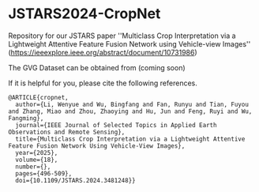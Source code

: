 # JSTARS2024-CropNet
Repository for our JSTARS paper ''Multiclass Crop Interpretation via a Lightweight Attentive Feature Fusion Network using Vehicle-view Images'' (https://ieeexplore.ieee.org/abstract/document/10731986)

The GVG Dataset can be obtained from (coming soon)


If it is helpful for you, please cite the following references.

    @ARTICLE{cropnet,
      author={Li, Wenyue and Wu, Bingfang and Fan, Runyu and Tian, Fuyou and Zhang, Miao and Zhou, Zhaoying and Hu, Jun and Feng, Ruyi and Wu, Fangming},
      journal={IEEE Journal of Selected Topics in Applied Earth Observations and Remote Sensing}, 
      title={Multiclass Crop Interpretation via a Lightweight Attentive Feature Fusion Network Using Vehicle-View Images}, 
      year={2025},
      volume={18},
      number={},
      pages={496-509},
      doi={10.1109/JSTARS.2024.3481248}}
